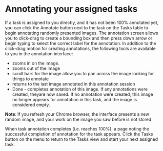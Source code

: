 # Annotating your assigned tasks

If a task is assigned to you directly, and it has not been 100% annotated yet, you can click the Annotate button next to the task on the Tasks table to begin annotating randomly presented images. The annotation screen allows you to click-drag to create a bounding box and then press down arrow or begin typing to select the correct label for the annotation. In addition to the click-drag motion for creating annotations, the following tools are available to you in the annotation interface:
* zooms in on the image.
* zooms out of the image
* scroll bars for the image allow you to pan across the image looking for things to annotate
* returns to the last image annotated in this annotation session
* Done - completes annotation of this image. If any annotations were created, theyare now saved. If no annotation were created, this image no longer appears for annotation in this task, and the image is considered empty.

**Note**: If you refresh your Chrome browser, the interface presents a new random image, and your work on the image you saw before is not stored

When task annotation completes (i.e. reaches 100%), a page noting the successful completion of annotation for the task appears. Click the Tasks button on the menu to return to the Tasks view and start your next assigned task.
